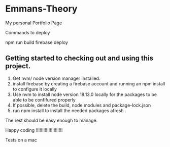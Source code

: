 # Emmans-Theory
My personal Portfolio Page 

Commands to deploy 

npm run build 
firebase deploy


## Getting started to checking out and using this project. 
1. Get nvm/ node version manager installed.
2. install firebase by creating a firebase account and running an npm install to configure it locally 
3. Use nvm to install node version 18.13.0 locally for the packages to be able to be confifured properly 
4. If possible, delete the build, node modules and package-lock.json 
5. run npm install to install the needed packages afresh . 




The rest should be easy enough to manage. 


Happy coding !!!!!!!!!!!!!!!!!!!!!




<!-- LF vs. CRLF:

LF (Line Feed) is represented as \n and is used for line breaks in UNIX-based systems.
CRLF (Carriage Return and Line Feed) is represented as \r\n and is used for line breaks in Windows.
The Warning Explained:

Git can be configured to automatically convert LF to CRLF when checking out code and convert it back to LF when committing. The warning you're seeing indicates that Git is performing this conversion.
"LF will be replaced by CRLF": This means that when you check out files on your Windows system, LF will be replaced with CRLF.
"The file will have its original line endings in your working directory": This is an assurance that, in your local working directory, the file will still have the LF line endings.
Why It's Relevant:

This conversion ensures that files maintain the correct line endings on both UNIX-based systems and Windows. If not managed properly, different line endings can cause unexpected behavior in applications.
Handling the Warning:

If you want Git to handle line endings automatically, you can set the core.autocrlf configuration:
On Windows: git config --global core.autocrlf true
On Linux/Mac: git config --global core.autocrlf input
If you already have a repository and want to normalize the line endings, you can do:
bash
Copy code
git add --renormalize .
git commit -m "Normalized line endings" -->


Tests on a mac 
